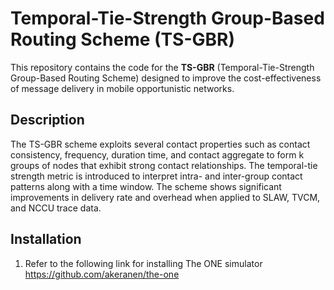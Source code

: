 # Temporal-Tie-Strength Group-Based Routing Scheme (TS-GBR)

This repository contains the code for the **TS-GBR** (Temporal-Tie-Strength Group-Based Routing Scheme) designed to improve the cost-effectiveness of message delivery 
in mobile opportunistic networks.

## Description

The TS-GBR scheme exploits several contact properties such as contact consistency, frequency, duration time, and contact aggregate to form k groups of nodes that
exhibit strong contact relationships. The temporal-tie strength metric is introduced to interpret intra- and inter-group contact patterns along with a time window. 
The scheme shows significant improvements in delivery rate and overhead when applied to SLAW, TVCM, and NCCU trace data.

## Installation

1. Refer to the following link for installing The ONE simulator
    https://github.com/akeranen/the-one


## 




